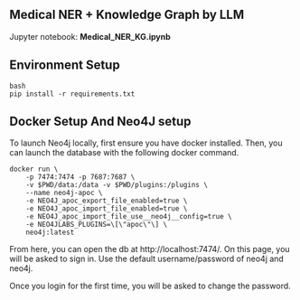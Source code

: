 

## Medical NER + Knowledge Graph by LLM

Jupyter notebook: **Medical_NER_KG.ipynb**

## Environment Setup
```
bash
pip install -r requirements.txt
```

## Docker Setup And Neo4J setup

To launch Neo4j locally, first ensure you have docker installed. Then, you can launch the database with the following docker command.

```
docker run \
    -p 7474:7474 -p 7687:7687 \
    -v $PWD/data:/data -v $PWD/plugins:/plugins \
    --name neo4j-apoc \
    -e NEO4J_apoc_export_file_enabled=true \
    -e NEO4J_apoc_import_file_enabled=true \
    -e NEO4J_apoc_import_file_use__neo4j__config=true \
    -e NEO4JLABS_PLUGINS=\[\"apoc\"\] \
    neo4j:latest
```
From here, you can open the db at http://localhost:7474/. On this page, you will be asked to sign in. Use the default username/password of neo4j and neo4j.

Once you login for the first time, you will be asked to change the password.